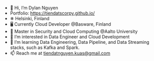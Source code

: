 - 👋 Hi, I’m Dylan Nguyen
- Portfolio: https://tiendatscorpy.github.io/
- ❄ Helsinki, Finland
- 🖥  Currently Cloud Developer @Basware, Finland
- 📖  Master in Security and Cloud Computing @Aalto University
- 👀  I’m interested in Data Engineer and Cloud Development
- 🌱  I’m learning Data Engineering, Data Pipeline, and Data Streaming stacks, such as Kafka and Spark.
- 📫  Reach me at tiendatnguyen.kuas@gmail.com

<!---
tiendatscorpy/tiendatscorpy is a ✨ special ✨ repository because its `README.md` (this file) appears on your GitHub profile.
You can click the Preview link to take a look at your changes.
--->
